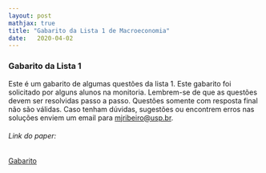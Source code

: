 ```yaml
---
layout: post
mathjax: true
title: "Gabarito da Lista 1 de Macroeconomia" 
date:   2020-04-02
---
```

### Gabarito da Lista 1

Este é um gabarito de algumas questões da lista 1. Este gabarito foi solicitado por alguns alunos na monitoria.
Lembrem-se de que as questões devem ser resolvidas passo a passo. Questões somente com resposta final não são válidas. 
Caso tenham dúvidas, sugestões ou encontrem erros nas soluções enviem um email para mjribeiro@usp.br.


###### Link do paper:
[Gabarito](https://mj-ribeiro.github.io/gab.pdf)